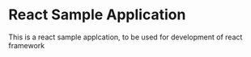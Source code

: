 # React Sample Application

This is a react sample applcation, to be used for development of react framework

